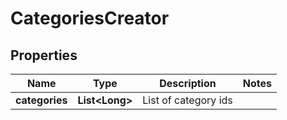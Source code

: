 
# CategoriesCreator

## Properties
Name | Type | Description | Notes
------------ | ------------- | ------------- | -------------
**categories** | **List&lt;Long&gt;** | List of category ids | 



